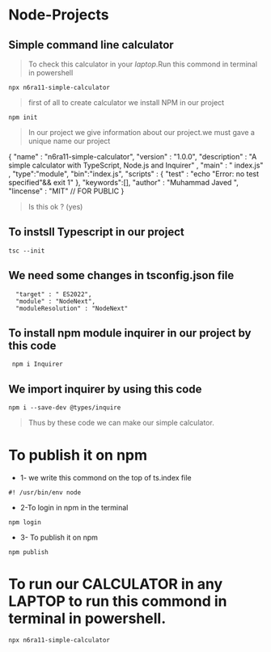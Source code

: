 # Node-Projects
## Simple command line calculator

> To check this calculator in your *laptop*.Run this commond in terminal in powershell
```
npx n6ra11-simple-calculator
```
> first of all to create calculator we install NPM in our project
```
npm init
```
>In our project we give information about our project.we must gave a unique name  our project

{ "name" : "n6ra11-simple-calculator",
  "version" : "1.0.0",
  "description" : "A simple calculator with TypeScript, Node.js and Inquirer" ,
  "main" : " index.js" ,
  "type":"module",
  "bin":"index.js",
  "scripts" : {
     "test" : "echo \"Error: no test specified\"&& exit 1"
},
"keywords":[],
  "author" : "Muhammad Javed ",
  "lincense" : "MIT" // FOR PUBLIC
}

> Is this ok ? (yes)
## To instsll Typescript in our project
```
tsc --init
```
## We need some changes in tsconfig.json file
```
  "target" : " ES2022",
  "module" : "NodeNext",
  "moduleResolution" : "NodeNext"
```
## To install npm module inquirer in our project by this code
```
 npm i Inquirer
```
## We import inquirer by using this code
```
npm i --save-dev @types/inquire
```
> Thus by these code we can make our simple calculator.
# To publish it on npm
- 1- we write this commond on the top of ts.index file
```
#! /usr/bin/env node
```
- 2-To login in npm in the terminal
```
npm login
```
- 3- To publish it on npm
```
npm publish
```
# To run our CALCULATOR in any LAPTOP to run this commond in terminal in powershell.
```
npx n6ra11-simple-calculator
```


